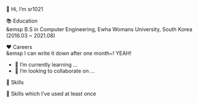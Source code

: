 👋 Hi, I’m sr1021 

📚 Education<br>
     &emsp B.S in Computer Engineering, Ewha Womans University, South Korea (2016.03 ~ 2021.08)

❤️ Careers<br>
    &emsp I can write it down after one month~! YEAH!
   
- 🌱 I’m currently learning ...
- 💞️ I’m looking to collaborate on ...

💪 Skills
<br>

💪 Skills which I've used at least once
